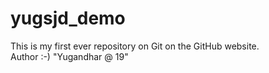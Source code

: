 # yugsjd_demo
This is my first ever repository on Git on the GitHub website.
<br>
Author :-) "Yugandhar @ 19"
